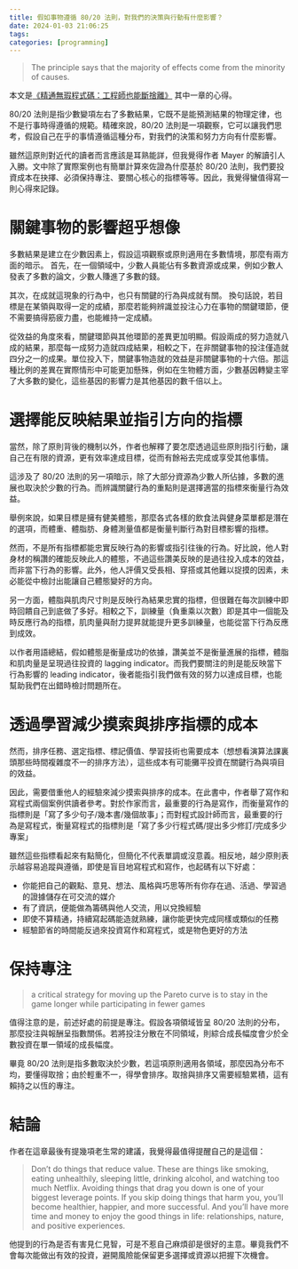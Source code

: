 ```yaml
---
title: 假如事物遵循 80/20 法則，對我們的決策與行動有什麼影響？
date: 2024-01-03 21:06:25
tags: 
categories: [programming]
---
```

> The principle says that the majority of effects come from the minority of causes.

本文是[《精通無瑕程式碼：工程師也能斷捨離》](https://www.books.com.tw/products/0010959955) 其中一章的心得。

80/20 法則是指少數變項左右了多數結果，它既不是能預測結果的物理定律，也不是行事時得遵循的規範。精確來說，80/20 法則是一項觀察，它可以讓我們思考，假設自己在乎的事情遵循這種分布，對我們的決策和努力方向有什麼影響。

雖然這原則對近代的讀者而言應該是耳熟能詳，但我覺得作者 Mayer 的解讀引人入勝。文中除了實際案例也有簡單計算來佐證為什麼基於 80/20 法則，我們要投資成本在抉擇、必須保持專注、要關心核心的指標等等。因此，我覺得蠻值得寫一則心得來記錄。

<!-- more -->

# 關鍵事物的影響超乎想像
多數結果是建立在少數因素上，假設這項觀察或原則適用在多數情境，那麼有兩方面的暗示。 首先，在一個領域中，少數人員能佔有多數資源或成果，例如少數人發表了多數的論文，少數人賺進了多數的錢。

其次，在成就這現象的行為中，也只有關鍵的行為與成就有關。 換句話說，若目標是在某領與取得一定的成績，那麼若能夠辨識並投注心力在事物的關鍵環節，便不需要搞得筋疲力盡，也能維持一定成績。

從效益的角度來看，關鍵環節與其他環節的差異更加明顯。假設兩成的努力造就八成的結果，那麼每一成努力造就四成結果，相較之下，在非關鍵事物的投注僅造就四分之一的成果。單位投入下，關鍵事物造就的效益是非關鍵事物的十六倍。那這種比例的差異在實際情形中可能更加懸殊，例如在生物體方面，少數基因轉變主宰了大多數的變化，這些基因的影響力是其他基因的數千倍以上。

# 選擇能反映結果並指引方向的指標
當然，除了原則背後的機制以外，作者也解釋了要怎麼透過這些原則指引行動，讓自己在有限的資源，更有效率達成目標，從而有餘裕去完成或享受其他事情。

這涉及了 80/20 法則的另一項暗示，除了大部分資源為少數人所佔據，多數的進展也取決於少數的行為。而辨識關鍵行為的重點則是選擇適當的指標來衡量行為效益。

舉例來說，如果目標是擁有健美體態，那麼各式各樣的飲食法與健身菜單都是潛在的選項，而體重、體脂肪、身體測量值都是衡量判斷行為對目標影響的指標。

然而，不是所有指標都能忠實反映行為的影響或指引往後的行為。好比說，他人對身材的稱讚的確能反映此人的體態，不過這些讚美反映的是過往投入成本的效益，而非當下行為的影響。此外，他人評價又受長相、穿搭或其他難以捉摸的因素，未必能從中檢討出能讓自己體態變好的方向。

另一方面，體脂與肌肉尺寸則是反映行為結果忠實的指標，但很難在每次訓練中即時回饋自己到底做了多好。相較之下，訓練量（負重乘以次數）即是其中一個能及時反應行為的指標，肌肉量與耐力提昇就能提升更多訓練量，也能從當下行為反應到成效。

以作者用語總結，假如體態是衡量成功的依據，讚美並不是衡量進展的指標，體脂和肌肉量是呈現過往投資的 lagging indicator。而我們要關注的則是能反映當下行為影響的 leading indicator，後者能指引我們做有效的努力以達成目標，也能幫助我們在出錯時檢討問題所在。

# 透過學習減少摸索與排序指標的成本
然而，排序任務、選定指標、標記價值、學習技術也需要成本（想想看演算法課裏頭那些時間複雜度不一的排序方法），這些成本有可能攤平投資在關鍵行為與項目的效益。

因此，需要借重他人的經驗來減少摸索與排序的成本。在此書中，作者舉了寫作和寫程式兩個案例供讀者參考。對於作家而言，最重要的行為是寫作，而衡量寫作的指標則是「寫了多少句子/幾本書/幾個故事」；而對程式設計師而言，最重要的行為是寫程式，衡量寫程式的指標則是「寫了多少行程式碼/提出多少修訂/完成多少專案」

雖然這些指標看起來有點簡化，但簡化不代表單調或沒意義。相反地，越少原則表示越容易追蹤與遵循，即使是盲目地寫程式和寫作，也起碼有以下好處：

- 你能把自己的觀點、意見、想法、風格與巧思等所有你存在過、活過、學習過的證據儲存在可交流的媒介
- 有了資訊，便能做為籌碼與他人交流，用以兌換經驗
- 即使不算精通，持續寫起碼能造就熟練，讓你能更快完成同樣或類似的任務
- 經驗節省的時間能反過來投資寫作和寫程式，或是物色更好的方法

# 保持專注
> a critical strategy for moving up the Pareto curve is to stay in the game longer while participating in fewer games

值得注意的是，前述好處的前提是專注。假設各項領域皆呈 80/20 法則的分布，那麼投注與報酬呈指數關係。若將投注分散在不同領域，則綜合成長幅度會少於全數投資在單一領域的成長幅度。

畢竟 80/20 法則是指多數取決於少數，若這項原則適用各領域，那麼因為分布不均，要懂得取捨；由於輕重不一，得學會排序。取捨與排序又需要經驗累積，這有賴持之以恆的專注。

# 結論

作者在這章最後有提幾項老生常的建議，我覺得最值得提醒自己的是這個：

> Don’t do things that reduce value.  These are things like smoking, eating unhealthily, sleeping little, drinking alcohol, and watching too much Netflix. Avoiding things that drag you down is one of your biggest leverage points. If you skip doing things that harm you, you’ll become healthier, happier, and more successful.  And you’ll have more time and money to enjoy the good things in life: relationships, nature, and positive experiences.

他提到的行為是否有害見仁見智，可是不惹自己麻煩卻是很好的主意。畢竟我們不會每次能做出有效的投資，避開風險能保留更多選擇或資源以把握下次機會。